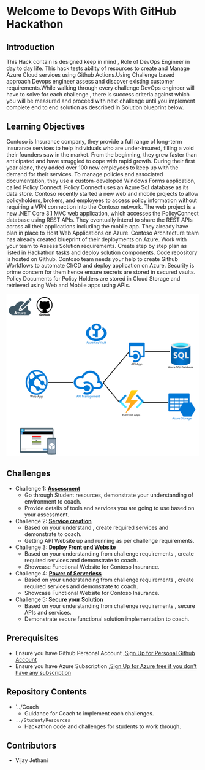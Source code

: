 # Welcome to Devops With GitHub Hackathon

## Introduction
This Hack contain is designed keep in mind , Role of DevOps Engineer in day to day life. This hack tests ability of resources to create and Manage Azure Cloud services using Github Actions.Using Challenge based approach Devops engineer assess and discover existing customer requirements.While walking through every challenge DevOps engineer will have to solve for each challenge , there is success criteria against which you will be measured and proceed with next challenge until you implement complete end to end solution as described in Solution blueprint below.

## Learning Objectives
Contoso is Insurance company, they provide a full range of long-term insurance services to help individuals who are under-insured, filling a void their founders saw in the market. From the beginning, they grew faster than anticipated and have struggled to cope with rapid growth. During their first year alone, they added over 100 new employees to keep up with the demand for their services. To manage policies and associated documentation, they use a custom-developed Windows Forms application, called Policy Connect. Policy Connect uses an Azure Sql database as its data store. 
Contoso recently started a new web and mobile projects to allow policyholders, brokers, and employees to access policy information without requiring a VPN connection into the Contoso network. The web project is a new .NET Core 3.1 MVC web application, which accesses the PolicyConnect database using REST APIs. They eventually intend to share the REST APIs across all their applications including the mobile app. They already have plan in place to Host Web Applications on Azure. Contoso Architecture team has already created blueprint of their deployments on Azure. Work with your team to Assess Solution requirements. Create step by step plan as listed in Hackathon tasks and deploy solution components. Code repository is hosted on Github. Contoso team needs your help to create Github Workflows to automate CI/CD and deploy application on Azure. Security is prime concern for them hence ensure secrets are stored in secured vaults. Policy Documents for Policy Holders are stored in Cloud Storage and retrieved using Web and Mobile apps using APIs.

![Solution BluePrint](/044-DevOpswithGithubActions/Student/resources/images/solutionblueprint.png)

## Challenges
- Challenge 1: **[Assessment](Student/Challenge01.md)**
   - Go through Student resources, demonstrate your understanding of environment to coach.
   - Provide details of tools and services you are going to use based on your assessment.
- Challenge 2: **[Service creation](Student/Challenge02.md)**
   - Based on your understand , create required services and demonstrate to coach.
   - Getting API Website up and running as per challenge requirements.
- Challenge 3: **[Deploy Front end Website](Student/Challenge03.md)**
   - Based on your understanding from challenge requirements , create required services and demonstrate to coach.
   - Showcase Functional Website for Contoso Insurance.
- Challenge 4: **[Power of Serverless](Student/Challenge04.md)**
   - Based on your understanding from challenge requirements , create required services and demonstrate to coach.
   - Showcase Functional Website for Contoso Insurance.
- Challenge 5: **[Secure your Solution](Student/Challenge05.md)**
   - Based on your understanding from challenge requirements , secure APIs and services.
   - Demonstrate secure functional solution implementation to coach.

   
## Prerequisites

- Ensure you have Github Personal Account ,[Sign Up for Personal Github Account](https://github.com)
- Ensure you have Azure Subscription ,[Sign Up for Azure free if you don't have any subscription](https://azure.microsoft.com/en-us/free/)

## Repository Contents
- `../Coach
  - Guidance for Coach to implement each challenges.
- `../Student/Resources`
   -  Hackathon code and challenges for students to work through.

## Contributors
- Vijay Jethani
